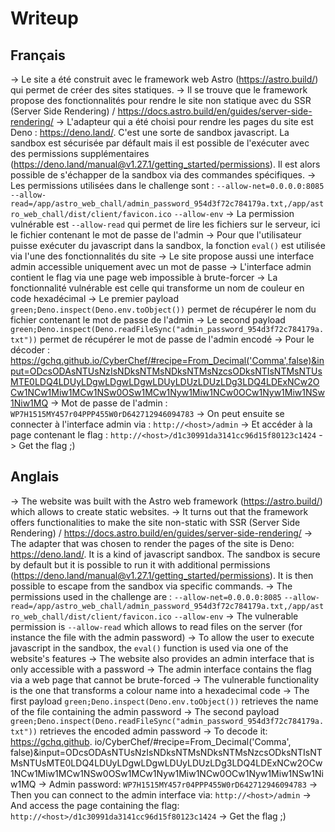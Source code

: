# Writeup

## Français

-> Le site a été construit avec le framework web Astro (https://astro.build/) qui permet de créer des sites statiques.
-> Il se trouve que le framework propose des fonctionnalités pour rendre le site non statique avec du SSR (Server Side Rendering) / https://docs.astro.build/en/guides/server-side-rendering/
-> L'adapteur qui a été choisi pour rendre les pages du site est Deno : https://deno.land/. C'est une sorte de sandbox javascript. La sandbox est sécurisée par défault mais il est possible de l'exécuter avec des permissions supplémentaires (https://deno.land/manual@v1.27.1/getting_started/permissions). Il est alors possible de s'échapper de la sandbox via des commandes spécifiques.
-> Les permissions utilisées dans le challenge sont : 
`--allow-net=0.0.0.0:8085`
`--allow-read=/app/astro_web_chall/admin_password_954d3f72c784179a.txt,/app/astro_web_chall/dist/client/favicon.ico`
`--allow-env`
-> La permission vulnérable est `--allow-read` qui permet de lire les fichiers sur le serveur, ici le fichier contenant le mot de passe de l'admin
-> Pour que l'utilisateur puisse exécuter du javascript dans la sandbox, la fonction `eval()` est utilisée via l'une des fonctionnalités du site
-> Le site propose aussi une interface admin accessible uniquement avec un mot de passe
-> L'interface admin contient le flag via une page web impossible à brute-forcer
-> La fonctionnalité vulnérable est celle qui transforme un nom de couleur en code hexadécimal
-> Le premier payload `green;Deno.inspect(Deno.env.toObject())` permet de récupérer le nom du fichier contenant le mot de passe de l'admin
-> Le second payload `green;Deno.inspect(Deno.readFileSync("admin_password_954d3f72c784179a.txt"))` permet de récupérer le mot de passe de l'admin encodé
-> Pour le décoder : https://gchq.github.io/CyberChef/#recipe=From_Decimal('Comma',false)&input=ODcsODAsNTUsNzIsNDksNTMsNDksNTMsNzcsODksNTIsNTMsNTUsMTE0LDQ4LDUyLDgwLDgwLDgwLDUyLDUzLDUzLDg3LDQ4LDExNCw2OCw1NCw1Miw1MCw1NSw0OSw1MCw1Nyw1Miw1NCw0OCw1Nyw1Miw1NSw1Niw1MQ
->  Mot de passe de l'admin : `WP7H1515MY457r04PPP455W0rD642712946094783`
-> On peut ensuite se connecter à l'interface admin via : `http://<host>/admin`
-> Et accéder à la page contenant le flag : `http://<host>/d1c30991da3141cc96d15f80123c1424`
-> Get the flag ;)

## Anglais

-> The website was built with the Astro web framework (https://astro.build/) which allows to create static websites.
-> It turns out that the framework offers functionalities to make the site non-static with SSR (Server Side Rendering) / https://docs.astro.build/en/guides/server-side-rendering/
-> The adapter that was chosen to render the pages of the site is Deno: https://deno.land/. It is a kind of javascript sandbox. The sandbox is secure by default but it is possible to run it with additional permissions (https://deno.land/manual@v1.27.1/getting_started/permissions). It is then possible to escape from the sandbox via specific commands.
-> The permissions used in the challenge are : 
`--allow-net=0.0.0.0:8085`
`--allow-read=/app/astro_web_chall/admin_password_954d3f72c784179a.txt,/app/astro_web_chall/dist/client/favicon.ico`
`--allow-env`
-> The vulnerable permission is `--allow-read` which allows to read files on the server (for instance the file with the admin password)
-> To allow the user to execute javascript in the sandbox, the `eval()` function is used via one of the website's features
-> The website also provides an admin interface that is only accessible with a password
-> The admin interface contains the flag via a web page that cannot be brute-forced
-> The vulnerable functionality is the one that transforms a colour name into a hexadecimal code
-> The first payload `green;Deno.inspect(Deno.env.toObject())` retrieves the name of the file containing the admin password
-> The second payload `green;Deno.inspect(Deno.readFileSync("admin_password_954d3f72c784179a.txt"))` retrieves the encoded admin password
-> To decode it: https://gchq.github. io/CyberChef/#recipe=From_Decimal('Comma', false)&input=ODcsODAsNTUsNzIsNDksNTMsNDksNTMsNzcsODksNTIsNTMsNTUsMTE0LDQ4LDUyLDgwLDgwLDUyLDUzLDg3LDQ4LDExNCw2OCw1NCw1Miw1MCw1NSw0OSw1MCw1Nyw1Miw1NCw0OCw1Nyw1Miw1NSw1Niw1MQ
-> Admin password: `WP7H1515MY457r04PPP455W0rD642712946094783`
-> Then you can connect to the admin interface via: `http://<host>/admin`
-> And access the page containing the flag: `http://<host>/d1c30991da3141cc96d15f80123c1424`
-> Get the flag ;)